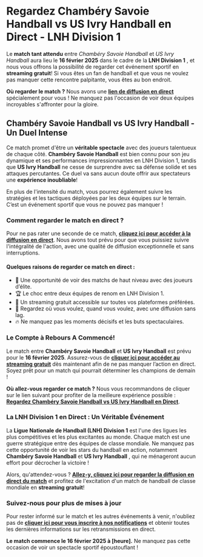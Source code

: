 # Regardez Chambéry Savoie Handball vs US Ivry Handball en Direct - LNH Division 1

Le **match tant attendu** entre _Chambéry Savoie Handball_ et _US Ivry Handball_ aura lieu le **16 février 2025** dans le cadre de la **LNH Division 1** , et nous vous offrons la possibilité de regarder cet événement sportif en **streaming gratuit**! Si vous êtes un fan de handball et que vous ne voulez pas manquer cette rencontre palpitante, vous êtes au bon endroit.

**Où regarder le match ?** Nous avons une [**lien de diffusion en direct**](https://tinyurl.com/livestreamfreeo?st=Chamb%C3%A9ry+Savoie+Handball+vs+US+Ivry+Han&si=ghc) spécialement pour vous ! Ne manquez pas l'occasion de voir deux équipes incroyables s'affronter pour la gloire.

## Chambéry Savoie Handball vs US Ivry Handball - Un Duel Intense

Ce match promet d'être un **véritable spectacle** avec des joueurs talentueux de chaque côté. **Chambéry Savoie Handball** est bien connu pour son jeu dynamique et ses performances impressionnantes en LNH Division 1, tandis que **US Ivry Handball** ne cesse de surprendre avec sa défense solide et ses attaques percutantes. Ce duel va sans aucun doute offrir aux spectateurs une **expérience inoubliable**!

En plus de l'intensité du match, vous pourrez également suivre les stratégies et les tactiques déployées par les deux équipes sur le terrain. C’est un événement sportif que vous ne pouvez pas manquer !

### Comment regarder le match en direct ?

Pour ne pas rater une seconde de ce match, [**cliquez ici pour accéder à la diffusion en direct**](https://tinyurl.com/livestreamfreeo?st=Chamb%C3%A9ry+Savoie+Handball+vs+US+Ivry+Han&si=ghc). Nous avons tout prévu pour que vous puissiez suivre l'intégralité de l'action, avec une qualité de diffusion exceptionnelle et sans interruptions.

#### Quelques raisons de regarder ce match en direct :

- 🎯 Une opportunité de voir des matchs de haut niveau avec des joueurs d’élite.
- 🏆 Le choc entre deux équipes de renom en LNH Division 1.
- 🎥 Un streaming gratuit accessible sur toutes vos plateformes préférées.
- 📱 Regardez où vous voulez, quand vous voulez, avec une diffusion sans lag.
- 🔥 Ne manquez pas les moments décisifs et les buts spectaculaires.

### Le Compte à Rebours A Commencé!

Le match entre **Chambéry Savoie Handball** et **US Ivry Handball** est prévu pour le **16 février 2025**. Assurez-vous de [**cliquer ici pour accéder au streaming gratuit**](https://tinyurl.com/livestreamfreeo?st=Chamb%C3%A9ry+Savoie+Handball+vs+US+Ivry+Han&si=ghc) dès maintenant afin de ne pas manquer l’action en direct. Soyez prêt pour un match qui pourrait déterminer les champions de demain !

**Où allez-vous regarder ce match ?** Nous vous recommandons de cliquer sur le lien suivant pour profiter de la meilleure expérience possible : [**Regardez Chambéry Savoie Handball vs US Ivry Handball en Direct**](https://tinyurl.com/livestreamfreeo?st=Chamb%C3%A9ry+Savoie+Handball+vs+US+Ivry+Han&si=ghc).

### La LNH Division 1 en Direct : Un Véritable Événement

La **Ligue Nationale de Handball (LNH) Division 1** est l'une des ligues les plus compétitives et les plus excitantes au monde. Chaque match est une guerre stratégique entre des équipes de classe mondiale. Ne manquez pas cette opportunité de voir les stars du handball en action, notamment **Chambéry Savoie Handball** et **US Ivry Handball** , qui ne ménageront aucun effort pour décrocher la victoire !

Alors, qu'attendez-vous ? [**Allez-y, cliquez ici pour regarder la diffusion en direct du match**](https://tinyurl.com/livestreamfreeo?st=Chamb%C3%A9ry+Savoie+Handball+vs+US+Ivry+Han&si=ghc) et profitez de l'excitation d'un match de handball de classe mondiale en **streaming gratuit**!

### Suivez-nous pour plus de mises à jour

Pour rester informé sur le match et les autres événements à venir, n'oubliez pas de [**cliquer ici pour vous inscrire à nos notifications**](https://tinyurl.com/livestreamfreeo?st=Chamb%C3%A9ry+Savoie+Handball+vs+US+Ivry+Han&si=ghc) et obtenir toutes les dernières informations sur les retransmissions en direct.

**Le match commence le 16 février 2025 à [heure].** Ne manquez pas cette occasion de voir un spectacle sportif époustouflant !
